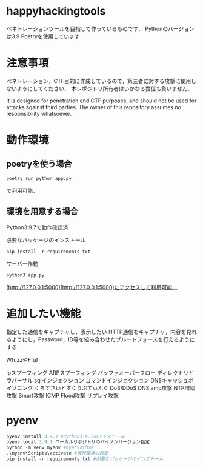 # happyhackingtools

ペネトレーションツールを目指して作っているものです．
Pythonのバージョンは3.9
Poetryを使用しています

# 注意事項

ペネトレーション，CTF目的に作成しているので，第三者に対する攻撃に使用しないようにしてください．
本レポジトリ所有者はいかなる責任も負いません．

It is designed for penetration and CTF purposes, and should not be used for attacks against third parties.
The owner of this repository assumes no responsibility whatsoever.

# 動作環境

## poetryを使う場合

```
poetry run python app.py
```

で利用可能．

## 環境を用意する場合

Python3.9.7で動作確認済

必要なパッケージのインストール

```
pip install -r requirements.txt
```

サーバー作動

```
python3 app.py
```

[http://127.0.0.1:5000](http://127.0.0.1:5000)にアクセスして利用可能．

# 追加したい機能

指定した通信をキャプチャし，表示したい
HTTP通信をキャプチャ，内容を見れるようにし，Password，ID等を組み合わせたブルートフォースを行えるようにする

WfuzzやFfuf

ipスプーフィング
ARPスプーフィング
バッファオーバーフロー
ディレクトリとラバーサル
sqlインジェクション
コマンドインジェクション
DNSキャッシュポイゾニング
くろすさいとすくりぷてぃんぐ
DoS/DDoS
DNS amp攻撃
NTP増幅攻撃
Smurf攻撃
ICMP Flood攻撃
リプレイ攻撃

# pyenv

```Powershell
pyenv install 3.9.7 #Python3.9.7のインストール
pyenv local 3.9.7 ローカルリポジトリのパイソンバージョン指定
python -m venv myenv #myenvの作成
.\myenv\Scripts\activate #仮想環境の起動
pip install -r requirements.txt #必要なパッケージのインストール
```
